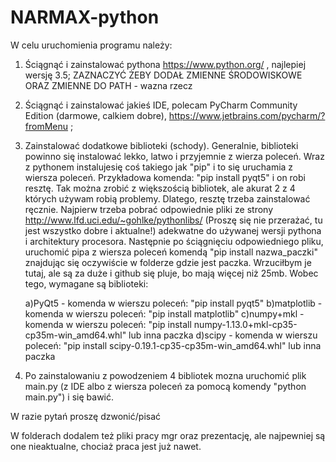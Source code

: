 # NARMAX-python

W celu uruchomienia programu należy:

1) Ściągnąć i zainstalować pythona https://www.python.org/ , najlepiej wersję 3.5; ZAZNACZYĆ ŻEBY DODAŁ ZMIENNE ŚRODOWISKOWE ORAZ ZMIENNE DO PATH - wazna rzecz
2) Ściągnąć i zainstalować jakieś IDE, polecam PyCharm Community Edition (darmowe, calkiem dobre), https://www.jetbrains.com/pycharm/?fromMenu ;
3) Zainstalować dodatkowe biblioteki (schody). Generalnie, biblioteki powinno się instalować lekko, latwo i przyjemnie z wierza poleceń. Wraz z pythonem instalujesię coś takiego jak "pip" i to się uruchamia z wiersza poleceń. Przykładowa komenda: "pip install pyqt5" i on robi resztę. Tak można zrobić z większością bibliotek, ale akurat 2 z 4 których używam robią problemy. Dlatego, resztę trzeba zainstalować ręcznie. Najpierw trzeba pobrać odpowiednie pliki ze strony http://www.lfd.uci.edu/~gohlke/pythonlibs/ (Proszę się nie przerażać, tu jest wszystko dobre i aktualne!) adekwatne do używanej wersji pythona i architektury procesora. Następnie po ściągnięciu odpowiedniego pliku, uruchomić pipa z wiersza poleceń komendą "pip install nazwa_paczki" znajdując się oczywiście w folderze gdzie jest paczka. Wrzuciłbym je tutaj, ale są za duże i github się pluje, bo mają więcej niż 25mb. Wobec tego, wymagane są biblioteki:

    a)PyQt5 - komenda w wierszu poleceń: "pip install pyqt5"
    b)matplotlib - komenda w wierszu poleceń: "pip install matplotlib"
    c)numpy+mkl - komenda w wierszu poleceń: "pip install numpy-1.13.0+mkl-cp35-cp35m-win_amd64.whl" lub inna paczka
    d)scipy - komenda w wierszu poleceń: "pip install scipy-0.19.1-cp35-cp35m-win_amd64.whl" lub inna paczka
    
4) Po zainstalowaniu z powodzeniem 4 bibliotek mozna uruchomić plik main.py (z IDE albo z wiersza poleceń za pomocą komendy "python main.py") i się bawić.

W razie pytań proszę dzwonić/pisać

W folderach dodalem też pliki pracy mgr oraz prezentację, ale najpewniej są one nieaktualne, chociaż praca jest już nawet.
